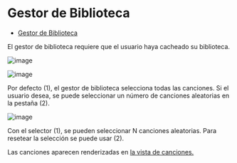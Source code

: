 # Gestor de Biblioteca

- [Gestor de Biblioteca](#gestor-de-biblioteca)

El gestor de biblioteca requiere que el usuario haya cacheado su biblioteca.

![image](https://user-images.githubusercontent.com/10118909/176482684-0d034ed7-4dbc-4cbd-8fd5-1f5766d18bea.png)

![image](https://user-images.githubusercontent.com/10118909/176431059-d559be8c-5f2b-4ac1-b25b-3f33788e1324.png)

Por defecto (1), el gestor de biblioteca selecciona todas las canciones. Si el usuario desea, se puede seleccionar un número de canciones aleatorias en la pestaña (2).

![image](https://user-images.githubusercontent.com/10118909/176431065-63a4fe4a-776a-4f6e-99a0-8ef2d7661d22.png)

Con el selector (1), se pueden seleccionar N canciones aleatorias. Para resetear la selección se puede usar (2).

Las canciones aparecen renderizadas en [la vista de canciones.](./views/trackView.md)
